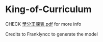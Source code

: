 # King-of-Curriculum
CHECK [學分王課表.pdf](學分王課表.pdf) for more info

Credits to Franklyncc to generate the model
